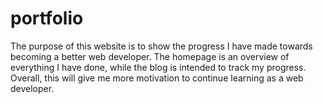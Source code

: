 # portfolio
The purpose of this website is to show the progress I have made towards becoming a better web developer. The homepage is an overview of everything I have done, while the blog is intended to track my progress. Overall, this will give me more motivation to continue learning as a web developer.